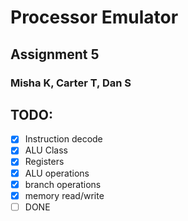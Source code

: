 # Processor Emulator
## Assignment 5
### Misha K, Carter T, Dan S
## TODO:
- [x] Instruction decode
- [x] ALU Class
- [x] Registers
- [x] ALU operations
- [x] branch operations
- [x] memory read/write
- [ ] DONE
